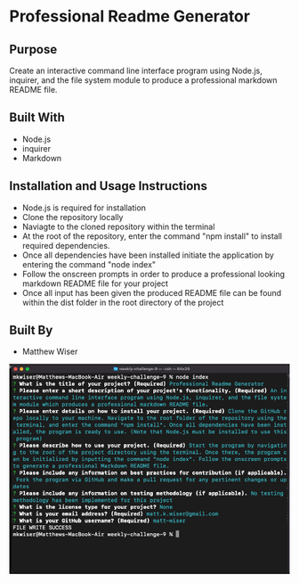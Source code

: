 # Professional Readme Generator

## Purpose
Create an interactive command line interface program using Node.js, inquirer, and the file system module to produce a professional markdown README file.

## Built With
* Node.js
* inquirer
* Markdown

## Installation and Usage Instructions
* Node.js is required for installation
* Clone the repository locally
* Naviagte to the cloned repository within the terminal
* At the root of the repository, enter the command "npm install" to install required dependencies.
* Once all dependencies have been installed initiate the application by entering the command "node index"
* Follow the onscreen prompts in order to produce a professional looking markdown README file for your project
* Once all input has been given the produced README file can be found within the dist folder in the root directory of the project


## Built By
* Matthew Wiser

![Screenshot](/assets/screenshot.png)
